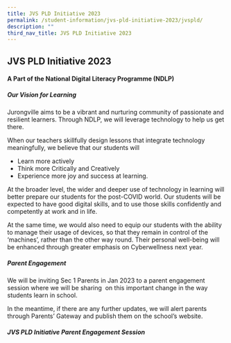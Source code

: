 ```yaml
---
title: JVS PLD Initiative 2023
permalink: /student-information/jvs-pld-initiative-2023/jvspld/
description: ""
third_nav_title: JVS PLD Initiative 2023
---
```

## JVS PLD Initiative 2023

#### A Part of the National Digital Literacy Programme (NDLP)

##### Our Vision for Learning

Jurongville aims to be a vibrant and nurturing community of passionate and resilient learners. Through NDLP, we will leverage technology to help us get there.

When our teachers skillfully design lessons that integrate technology meaningfully, we believe that our students will   

*   Learn more actively
*   Think more Critically and Creatively
*   Experience more joy and success at learning.

At the broader level, the wider and deeper use of technology in learning will better prepare our students for the post-COVID world. Our students will be expected to have good digital skills, and to use those skills confidently and competently at work and in life.  
  
At the same time, we would also need to equip our students with the ability to manage their usage of devices, so that they remain in control of the ‘machines’, rather than the other way round. Their personal well-being will be enhanced through greater emphasis on Cyberwellness next year.

##### Parent Engagement

We will be inviting Sec 1 Parents in Jan 2023 to a parent engagement session where we will be sharing  on this important change in the way students learn in school.  

In the meantime, if there are any further updates, we will alert parents through Parents’ Gateway and publish them on the school’s website.

##### JVS PLD Initiative Parent Engagement Session


